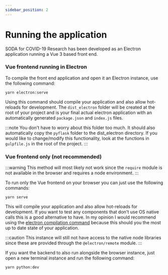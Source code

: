 ```yaml
---
sidebar_position: 2
---
```


# Running the application

SODA for COVID-19 Research has been developed as an Electron application running a Vue 3 based front end.

### Vue frontend running in Electron

To compile the front end application and open it an Electron instance, use the following command:

```shell
yarn electron:serve
```

Using this command should compile your application and also allow hot-reloads for development. The `dist_electron` folder will be created at the root of your project and is your final actual electron application with an automatically generated `package.json` and `index.js` files.

:::note
You don't have to worry about this folder too much. It should also automatically copy the `pyflask` folder to the dist_electron directory. If you would like to change/modify this functionality, look at the functions in `gulpfile.js` in the root of the project.
:::

### Vue frontend only (not recommended)

:::warning
This method will most likely not work since the `require` module is not available in the browser and requires a node environment.
:::

To run only the Vue frontend on your browser you can just use the following commands:

```shell
yarn serve
```

This will compile your application and also allow hot-reloads for development. If you want to test any components that don't use OS native calls this is a good alternative to have. In my opinion I would recommend using the [electron compilation command](#vue-frontend-running-in-electron) because this should you the most up to date state of your application.

:::caution
This instance will still not have access to the native node libraries since these are provided through the `@electron/remote` module.
:::

If you want the backend to also run alongside the browser instance, just open a new terminal instance and run the following command:

```shell
yarn python:dev
```
